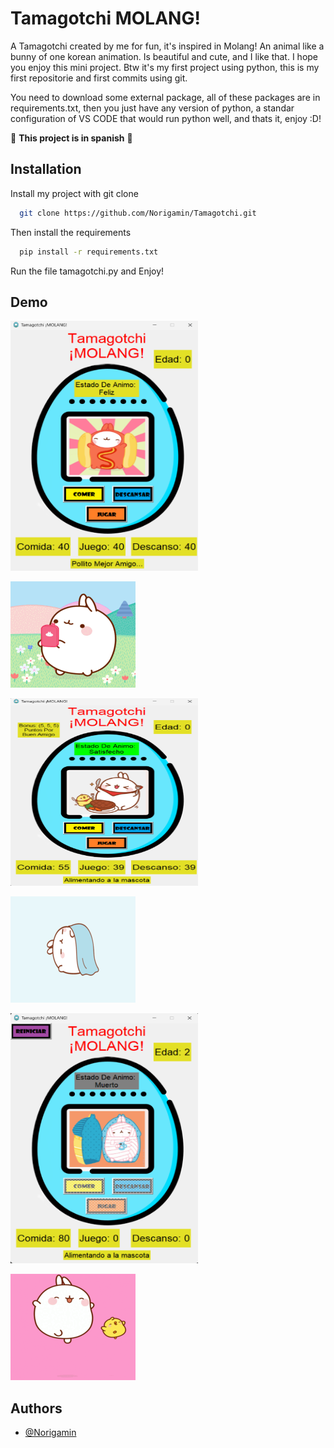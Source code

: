 
# Tamagotchi MOLANG!

A Tamagotchi created by me for fun, it's inspired in Molang! An animal like a bunny of one korean animation. Is beautiful and cute, and I like that. I hope you enjoy this mini project. Btw it's my first project using python, this is my first repositorie and first commits using git.

You need to download some external package, all of these packages are in requirements.txt, then you just have any version of python, a standar configuration of VS CODE that would run python well, and thats it, enjoy :D!

🔴 **This project is in spanish** 🔴




## Installation

Install my project with git clone

```bash
  git clone https://github.com/Norigamin/Tamagotchi.git
```

Then install the requirements

```bash
  pip install -r requirements.txt
```
Run the file tamagotchi.py and Enjoy!
    
## Demo

<img src="images/screen_demo/image1.png" width="300" height="400">

![GIF Molang!](images/inicio1.gif)

<img src="images/screen_demo/image2.png" width="300" height="300">

![GIF Molang!](images/descansando3.gif)

<img src="images/screen_demo/image3.png" width="300" height="400">

![GIF Molang!](images/jugando1.gif)


## Authors

- [@Norigamin](https://github.com/Norigamin)

